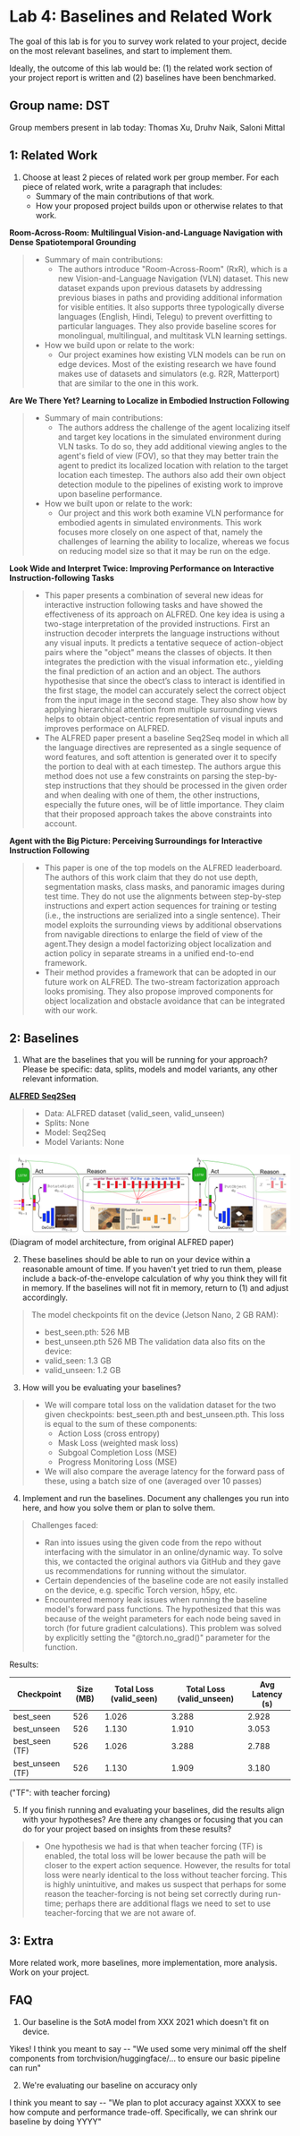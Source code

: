 Lab 4: Baselines and Related Work
===
The goal of this lab is for you to survey work related to your project, decide on the most relevant baselines, and start to implement them.

Ideally, the outcome of this lab would be: (1) the related work section of your project report is written and (2) baselines have been benchmarked.

Group name: DST
---
Group members present in lab today: Thomas Xu, Druhv Naik, Saloni Mittal

1: Related Work
----
1. Choose at least 2 pieces of related work per group member. For each piece of related work, write a paragraph that includes:
    - Summary of the main contributions of that work.
    - How your proposed project builds upon or otherwise relates to that work.

**Room-Across-Room: Multilingual Vision-and-Language
Navigation with Dense Spatiotemporal Grounding**
> - Summary of main contributions:
>   - The authors introduce "Room-Across-Room" (RxR), which is a new Vision-and-Language Navigation (VLN) dataset. This new dataset expands upon previous datasets by addressing previous biases in paths and providing additional information for visible entities. It also supports three typologically diverse languages (English, Hindi, Telegu) to prevent overfitting to particular languages. They also provide baseline scores for monolingual, multilingual, and multitask VLN learning settings.
> - How we build upon or relate to the work:
>   - Our project examines how existing VLN models can be run on edge devices. Most of the existing research we have found makes use of datasets and simulators (e.g. R2R, Matterport) that are similar to the one in this work. 

**Are We There Yet? Learning to Localize in Embodied Instruction Following**
> - Summary of main contributions:
>   - The authors address the challenge of the agent localizing itself and target key locations in the simulated environment during VLN tasks. To do so, they add additional viewing angles to the agent's field of view (FOV), so that they may better train the agent to predict its localized location with relation to the target location each timestep. The authors also add their own object detection module to the pipelines of existing work to improve upon baseline performance.
> - How we built upon or relate to the work:
>   - Our project and this work both examine VLN performance for embodied agents in simulated environments. This work focuses more closely on one aspect of that, namely the challenges of learning the ability to localize, whereas we focus on reducing model size so that it may be run on the edge.

**Look Wide and Interpret Twice: Improving Performance on Interactive Instruction-following Tasks**
> - This paper presents a combination of several new ideas for interactive instruction following tasks and have showed the effectiveness of its approach on ALFRED. One key idea is using a two-stage interpretation of the provided instructions. First an instruction decoder interprets the language instructions without any visual inputs. It predicts a tentative sequece of action-object pairs where the "object" means the classes of objects. It then integrates the prediction with the visual information etc., yielding the final prediction of an action and an object. The authors hypothesise that since the obect’s class to interact is identified in the first stage, the model can accurately select the correct object from the input image in the second stage. They also show how by applying hierarchical attention from multiple surrounding views helps to obtain object-centric representation of visual inputs and improves performace on ALFRED.
> - The ALFRED paper present a baseline Seq2Seq model in which all the language directives are represented as a single sequence of word features, and soft attention is generated over it to specify the portion to deal with at each timestep. The authors argue this method does not use a few constraints on parsing the step-by-step instructions that they should be processed in the given order and when dealing with one of them, the other instructions, especially the future ones, will be of little importance. They claim that their proposed approach takes the above constraints into account.


**Agent with the Big Picture: Perceiving Surroundings for
Interactive Instruction Following**
> - This paper is one of the top models on the ALFRED leaderboard. The authors of this work claim that they do not use depth, segmentation masks, class masks, and panoramic images during test time. They do not use the alignments between step-by-step instructions and expert action sequences for training or testing (i.e., the instructions are serialized into a single sentence). Their model exploits the surrounding views by additional observations from navigable directions to enlarge the field of view of the agent.They design a model factorizing object localization and action policy in separate streams in a unified end-to-end framework.
> - Their method provides a framework that can be adopted in our future work on ALFRED. The two-stream factorization approach looks promising. They also propose improved components for object localization and obstacle avoidance that can be integrated with our work.


2: Baselines
----
1. What are the baselines that you will be running for your approach? Please be specific: data, splits, models and model variants, any other relevant information.  

**[ALFRED Seq2Seq](https://github.com/askforalfred/alfred/tree/master/models)**
> - Data: ALFRED dataset (valid_seen, valid_unseen)
> - Splits: None
> - Model: Seq2Seq
> - Model Variants: None

![ALFRED_seq2seq](lab4_model.png)
(Diagram of model architecture, from original ALFRED paper)

2. These baselines should be able to run on your device within a reasonable amount of time. If you haven't yet tried to run them, please include a back-of-the-envelope calculation of why you think they will fit in memory. If the baselines will not fit in memory, return to (1) and adjust accordingly.  
> The model checkpoints fit on the device (Jetson Nano, 2 GB RAM):
> - best_seen.pth: 526 MB
> - best_unseen.pth 526 MB
> The validation data also fits on the device:
> - valid_seen: 1.3 GB
> - valid_unseen: 1.2 GB

3. How will you be evaluating your baselines?
> - We will compare total loss on the validation dataset for the two given checkpoints: best_seen.pth and best_unseen.pth. This loss is equal to the sum of these components:
>   - Action Loss (cross entropy)
>   - Mask Loss (weighted mask loss)
>   - Subgoal Completion Loss (MSE)
>   - Progress Monitoring Loss (MSE)
> - We will also compare the average latency for the forward pass of these, using a batch size of one (averaged over 10 passes)
4. Implement and run the baselines. Document any challenges you run into here, and how you solve them or plan to solve them.
> Challenges faced:
> - Ran into issues using the given code from the repo without interfacing with the simulator in an online/dynamic way. To solve this, we contacted the original authors via GitHub and they gave us recommendations for running without the simulator.
> - Certain dependencies of the baseline code are not easily installed on the device, e.g. specific Torch version, h5py, etc.
> - Encountered memory leak issues when running the baseline model's forward pass functions. The hypothesized that this was because of the weight parameters for each node being saved in torch (for future gradient calculations). This problem was solved by explicitly setting the "@torch.no_grad()" parameter for the function.

Results:

   | Checkpoint | Size (MB)| Total Loss (valid_seen) | Total Loss (valid_unseen) | Avg Latency (s)
   | ---   | ---  | --- | --- | --- |
   | best_seen | 526 | 1.026 | 3.288 | 2.928 |
   | best_unseen | 526 | 1.130 | 1.910 | 3.053 |
   | best_seen (TF) | 526 | 1.026 | 3.288 | 2.788 |
   | best_unseen (TF) | 526 | 1.130 | 1.909 | 3.180 |

("TF": with teacher forcing)   

5. If you finish running and evaluating your baselines, did the results align with your hypotheses? Are there any changes or focusing that you can do for your project based on insights from these results?
> - One hypothesis we had is that when teacher forcing (TF) is enabled, the total loss will be lower because the path will be closer to the expert action sequence. However, the results for total loss were nearly identical to the loss without teacher forcing. This is highly unintuitive, and makes us suspect that perhaps for some reason the teacher-forcing is not being set correctly during run-time; perhaps there are additional flags we need to set to use teacher-forcing that we are not aware of.


3: Extra
----
More related work, more baselines, more implementation, more analysis. Work on your project.


FAQ
----
1. Our baseline is the SotA model from XXX 2021 which doesn't fit on device.  

Yikes! I think you meant to say -- "We used some very minimal off the shelf components from torchvision/huggingface/... to ensure our basic pipeline can run"

2. We're evaluating our baseline on accuracy only

I think you meant to say -- "We plan to plot accuracy against XXXX to see how compute and performance trade-off. Specifically, we can shrink our baseline by doing YYYY"
